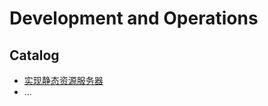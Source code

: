 # Development and Operations

## Catalog

- [实现静态资源服务器](https://github.com/tangzhenming/DevOps/tree/main/node_server)
- ...
